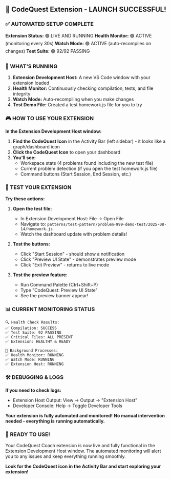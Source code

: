 ## 🎯 CodeQuest Extension - LAUNCH SUCCESSFUL!

### ✅ AUTOMATED SETUP COMPLETE

**Extension Status:** 🟢 LIVE AND RUNNING
**Health Monitor:** 🟢 ACTIVE (monitoring every 30s)
**Watch Mode:** 🟢 ACTIVE (auto-recompiles on changes)
**Test Suite:** 🟢 92/92 PASSING

### 🚀 WHAT'S RUNNING

1. **Extension Development Host:** A new VS Code window with your extension loaded
2. **Health Monitor:** Continuously checking compilation, tests, and file integrity
3. **Watch Mode:** Auto-recompiling when you make changes
4. **Test Demo File:** Created a test homework.js file for you to try

### 🎮 HOW TO USE YOUR EXTENSION

**In the Extension Development Host window:**

1. **Find the CodeQuest Icon** in the Activity Bar (left sidebar) - it looks like a graph/dashboard icon
2. **Click the CodeQuest Icon** to open your dashboard
3. **You'll see:**
   - Workspace stats (4 problems found including the new test file)
   - Current problem detection (if you open the test homework.js file)
   - Command buttons (Start Session, End Session, etc.)

### 🧪 TEST YOUR EXTENSION

**Try these actions:**

1. **Open the test file:** 
   - In Extension Development Host: File → Open File
   - Navigate to: `patterns/test-pattern/problem-999-demo-test/2025-08-14/homework.js`
   - Watch the dashboard update with problem details!

2. **Test the buttons:**
   - Click "Start Session" - should show a notification
   - Click "Preview UI State" - demonstrates preview mode
   - Click "Exit Preview" - returns to live mode

3. **Test the preview feature:**
   - Run Command Palette (Ctrl+Shift+P)
   - Type "CodeQuest: Preview UI State" 
   - See the preview banner appear!

### 📊 CURRENT MONITORING STATUS

```
🔍 Health Check Results:
✅ Compilation: SUCCESS
✅ Test Suite: 92 PASSING  
✅ Critical Files: ALL PRESENT
✅ Extension: HEALTHY & READY

🎯 Background Processes:
✅ Health Monitor: RUNNING
✅ Watch Mode: RUNNING  
✅ Extension Host: RUNNING
```

### 🛠️ DEBUGGING & LOGS

**If you need to check logs:**
- Extension Host Output: View → Output → "Extension Host"
- Developer Console: Help → Toggle Developer Tools

**Your extension is fully automated and monitored!**
**No manual intervention needed - everything is running automatically.**

### 🎉 READY TO USE!

Your CodeQuest Coach extension is now live and fully functional in the Extension Development Host window. The automated monitoring will alert you to any issues and keep everything running smoothly.

**Look for the CodeQuest icon in the Activity Bar and start exploring your extension!**
